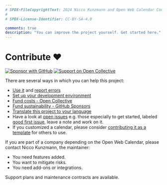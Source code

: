 ```yaml
---
# SPDX-FileCopyrightText: 2024 Nicco Kunzmann and Open Web Calendar Contributors <https://open-web-calendar.quelltext.eu/>
#
# SPDX-License-Identifier: CC-BY-SA-4.0

comments: true
description: "You can improve the project yourself. Get started here."
---
```


# Contribute ♥️

[![Sponsor with GitHub](https://img.shields.io/github/sponsors/niccokunzmann?logo=github&label=GitHub%20Sponsors
)]({{link.fund.github_sponsors}})
[![Support on Open Collective](https://img.shields.io/opencollective/all/open-web-calendar?label=support%20on%20open%20collective)]({{link.fund.open_collective}})

There are several ways in which you can help this project:

- [Use it]({{link.web}}) and [report errors]({{link.issues}})
- [Set up your development environment](../dev/)
- [Fund costs - Open Collective]({{link.fund.open_collective}})
- [Fund sustainability - GitHub Sponsors]({{link.fund.github_sponsors}})
- [Translate this project to your language](../dev/translate)
- Have a look at [open issues]({{link.issues}}) e.g. those especially to get started, labeled [good first issue]({{link.good_first_issue}}), leave a note and work on it.
- If you customized a calendar, please consider [contributing it as a template](../templates) for others to use.

If you are part of a company depending on the Open Web Calendar,
please contact Nicco Kunzmann, the maintainer:

- You need features added.
- You want to mitigate risks.
- You need add-ons or integrations.

Support plans and maintenance contracts are available.
